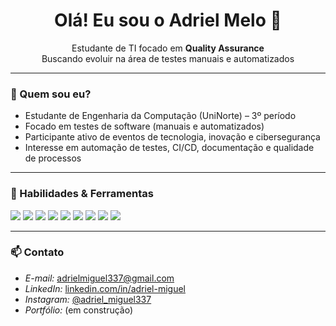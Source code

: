 <h1 align="center">Olá! Eu sou o Adriel Melo 👋</h1>

<p align="center">
  Estudante de TI focado em <strong>Quality Assurance</strong><br/>
  Buscando evoluir na área de testes manuais e automatizados
</p>

---

### 💼 Quem sou eu?

- Estudante de Engenharia da Computação (UniNorte) – 3º período
- Focado em testes de software (manuais e automatizados)
- Participante ativo de eventos de tecnologia, inovação e cibersegurança
- Interesse em automação de testes, CI/CD, documentação e qualidade de processos

---

### 🚀 Habilidades & Ferramentas

<p>
  <img src="https://img.shields.io/badge/Postman-F26635?style=flat&logo=postman&logoColor=white"/>
  <img src="https://img.shields.io/badge/Selenium-43B02A?style=flat&logo=selenium&logoColor=white"/>
  <img src="https://img.shields.io/badge/Cypress-17202C?style=flat&logo=cypress&logoColor=white"/>
  <img src="https://img.shields.io/badge/Jira-0052CC?style=flat&logo=jira&logoColor=white"/>
  <img src="https://img.shields.io/badge/TestRail-05122A?style=flat&logoColor=white"/>
  <img src="https://img.shields.io/badge/GitHub-181717?style=flat&logo=github&logoColor=white"/>
  <img src="https://img.shields.io/badge/MySQL-4479A1?style=flat&logo=mysql&logoColor=white"/>
  <img src="https://img.shields.io/badge/HTML5-E34F26?style=flat&logo=html5&logoColor=white"/>
  <img src="https://img.shields.io/badge/CSS3-1572B6?style=flat&logo=css3&logoColor=white"/>
</p>

---

### 📫 Contato

- *E-mail:* adrielmiguel337@gmail.com 
- *LinkedIn:* [linkedin.com/in/adriel-miguel](https://www.linkedin.com/in/adriel-miguel/)  
- *Instagram:* [@adriel_miguel337](https://www.instagram.com/adriel_miguel337/)  
- *Portfólio:* (em construção)
